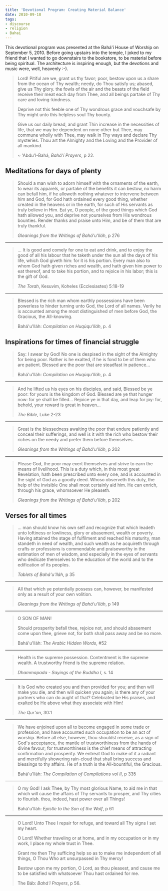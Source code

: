 ```yaml
---
title: 'Devotional Program: Creating Material Balance'
date: 2010-09-18
tags:
- discourse
- religion
- Bahai
---
```


This devotional program was presented at the Bah&aacute;'&iacute; House of
Worship on September 5, 2010. Before going upstairs into the temple, I joked to
my friend that I wanted to go downstairs to the bookstore, to be material before
being spiritual. The architecture is inspiring enough, but the devotions and
music were, well, heavenly :-).

<!-- truncate -->

> Lord! Pitiful are we, grant us thy favor; poor, bestow upon us a share from the ocean of Thy wealth; needy, do Thou satisfy us; abased,
> give us Thy glory. the fowls of the air and the beasts of the field receive
> their meat each day from Thee, and all beings partake of Thy care and
> loving-kindness.
>
> Deprive not this feeble one of Thy wondrous grace and
> vouchsafe by Thy might unto this helpless soul Thy bounty.
>
> Give us our daily
> bread, and grant Thin increase in the necessities of life, that we may be
> dependent on none other but Thee, may commune wholly with Thee, may walk in Thy
> ways and declare Thy mysteries. Thou art the Almighty and the Loving and the
> Provider of all mankind.
>
> ~ 'Abdu'l-Bah&aacute;, _Bah&aacute;'&iacute; Prayers_, p 22.

## Meditations for days of plenty

> Should a man wish to adorn himself with the ornaments of the earth, to wear
> its apparels, or partake of the benefits it can bestow, no harm can befall
> him, if he alloweth nothing whatever to intervene between him and God, for God
> hath ordained every good thing, whether created in the heavens or in the
> earth, for such of His servants as truly believe in Him. Eat ye, O people, of
> the good things which God hath allowed you, and deprive not yourselves from
> His wondrous bounties. Render thanks and praise unto Him, and be of them that
> are truly thankful.
>
> _Gleanings from the Writings of Bah&aacute;'u'll&aacute;h_, p 276

---

> ... It is good and comely for one to eat and drink, and to enjoy the good of
> all his labour that he taketh under the sun all the days of his life, which
> God giveth him: for it is his portion. Every man also to whom God hath given
> riches and wealth, and hath given him power to eat thereof, and to take his
> portion, and to rejoice in his labor; this is the gift of God.
>
> _The Torah_, Kesuvim, Koheles (Ecclesiastes) 5:18-19

---

> Blessed is the rich man whom earthly possessions have been powerless to hinder
> turning unto God, the Lord of all names. Verily he is accounted among the most
> distinguished of men before God, the Gracious, the All-knowing.
>
> Bah&aacute;'u'll&aacute;h: _Compilation on Huq&uacute;qu'll&aacute;h_, p. 4

## Inspirations for times of financial struggle

> Say: I swear by God! No one is despised in the sight of the Almighty for being
> poor. Rather is he exalted, if he is fond to be of them who are patient.
> Blessed are the poor that are steadfast in patience...
>
> Bah&aacute;'u'll&aacute;h: _Compilation on Huq&uacute;qu'll&aacute;h_, p. 4

---

> And he lifted us his eyes on his disciples, and said, Blessed be ye poor: for
> yours is the kingdom of God. Blessed are ye that hunger now: for ye shall be
> filled... Rejoice ye in that day, and leap for joy: for, behold, your reward
> is great in heaven...
>
> _The Bible_, Luke 2-23

---

> Great is the blessedness awaiting the poor that endure patiently and conceal
> their sufferings, and well is it with the rich who bestow their riches on the
> needy and prefer them before themselves.
>
> _Gleanings from the Writings of Bah&aacute;'u'll&aacute;h_, p 202

---

> Please God, the poor may exert themselves and strive to earn the means of
> livelihood. This is a duty which, in this most great Revelation, hath been
> prescribed unto every one, and is accounted in the sight of God as a goodly
> deed. Whoso observeth this duty, the help of the invisible One shall most
> certainly aid him. He can enrich, through his grace, whomsoever He pleaseth.
>
> _Gleanings from the Writings of Bah&aacute;'u'll&aacute;h_, p 202

## Verses for all times

> ... man should know his own self and recognize that which leadeth unto
> loftiness or lowliness, glory or abasement, wealth or poverty. Having attained
> the stage of fulfilment and reached his maturity, man standeth in need of
> wealth, and such wealth as he acquireth through crafts or professions is
> commendable and praiseworthy in the estimation of men of wisdom, and
> especially in the eyes of servants who dedicate themselves to the education of
> the world and to the edification of its peoples.
>
> _Tablets of Bah&aacute;'u'll&aacute;h_, p 35

---

> All that which ye potentially possess can, however, be manifested only as a
> result of your own volition.
>
> _Gleanings from the Writings of Bah&aacute;'u'll&aacute;h_, p 149

---

> O SON OF MAN!
>
> Should prosperity befall thee, rejoice not, and should abasement come upon
> thee, grieve not, for both shall pass away and be no more.
>
> Bah&aacute;'u'll&aacute;h: _The Arabic Hidden Words_, #52

---

> Health is the supreme possession. Contentment is the supreme wealth. A
> trustworthy friend is the supreme relation.
>
> _Dhammapada - Sayings of the Buddha I_, s. 14

---

> It is God who created you and then provided for you; and then will make you
> die, and then will quicken you again; is there any of your partners who can do
> aught of that? Celebrated be His praises, and exalted be He above what they
> associate with Him!
>
> _The Qur'an_, 30:1

---

> We have enjoined upon all to become engaged in some trade or profession, and
> have accounted such occupation to be an act of worship. Before all else,
> however, thou shouldst receive, as a sign of God's acceptance, the mantle of
> trustworthiness from the hands of divine favour; for trustworthiness is the
> chief means of attracting confirmation and prosperity. We entreat God to make
> of it a radiant and mercifully showering rain-cloud that shall bring success
> and blessings to thy affairs. He of a truth is the All-bountiful, the
> Gracious.
>
> Bah&aacute;'u'll&aacute;h: _The Compilation of Compilations vol II_, p 335

---

> O my God! I ask Thee, by Thy most glorious Name, to aid me in that which will
> cause the affairs of Thy servants to prosper, and Thy cities to flourish.
> thou, indeed, hast power over all Things!
>
> Bah&aacute;'u'll&aacute;h: _Epistle to the Son of the Wolf_, p 61

---

> O Lord! Unto Thee I repair for refuge, and toward all Thy signs I set my
> heart.
>
> O Lord! Whether traveling or at home, and in my occupation or in my work, I
> place my whole trust in  Thee.
>
> Grant me then Thy sufficing help so as to make me independent of all things, O
> Thou Who art unsurpassed in Thy mercy!
>
> Bestow upon me my portion, O Lord, as thou pleasest, and cause me to be
> satisfied with whatsoever Thou hast ordained for me.
>
> The B&aacute;b: _Bah&aacute;'&iacute; Prayers_, p 56.
